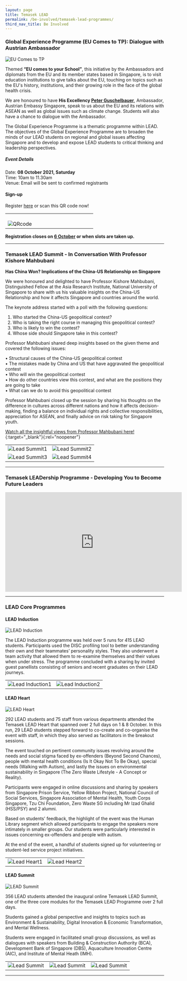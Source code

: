 ```yaml
---
layout: page
title: Temasek LEAD
permalink: /be-involved/temasek-lead-programmes/
third_nav_title: Be Involved
---
```

### Global Experience Programme (EU Comes to TP): Dialogue with Austrian Ambassador ###

![EU Comes to TP](/images/BeInvolved-LeadEUbanner.jpg)

Themed **“EU comes to your School”**, this initiative by the Ambassadors and diplomats from the EU and its member states based in Singapore, is to visit education institutions to give talks about the EU, touching on topics such as the EU's history, institutions, and their growing role in the face of the global health crisis.  

We are honoured to have **His Excellency [Peter Guschelbauer](https://www.bmeia.gv.at/en/austrian-embassy-singapore/about-us/the-ambassador/)**, Ambassador, Austrian Embassy Singapore, speak to us about the EU and its relations with ASEAN as well as global issues such as climate change. Students will also have a chance to dialogue with the Ambassador. 



The Global Experience Programme is a thematic programme within LEAD. The objectives of the Global Experience Programme are to broaden the minds of our LEAD students on regional and global issues affecting Singapore and to develop and expose LEAD students to critical thinking and leadership perspectives.

##### Event Details

Date: **08 October 2021, Saturday**  
Time: 10am to 11.30am  
Venue: Email will be sent to confirmed registrants

#### Sign-up

Register [here](https://forms.office.com/pages/responsepage.aspx?id=8JupJXKOKkeuUK373w328bwwAd0fhRxEhHsQyxN2mNRUREFLSzlZVU1LWFVaQjdFVVBHUUxSQUM2Mi4u&fsw=0) or scan this QR code now!

<table>
    <tr>
        <td style="width:33%"><br>
              <image src="/images/BeInvolved-LeadEUQRcode.jpg" style="display:block;margin-left:auto;margin-right:auto;" alt="QRcode">
                 </image>
        </td>
        <td style="width:33%"><br>
           </td>
        <td style="width:33%"><br>
        </td>
    </tr>
</table>

**Registration closes on <u>6 October</u> or when slots are taken up.**


---
### Temasek LEAD Summit - In Conversation With Professor Kishore Mahbubani ###
**Has China Won? Implications of the China-US Relationship on Singapore**

We were honoured and delighted to have Professor Kishore Mahbubani, Distinguished Fellow at the Asia Research Institute, National University of Singapore to share with us his valuable insights on the China-US Relationship and how it affects Singapore and countries around the world.

The keynote address started with a poll with the following questions:

1.	Who started the China-US geopolitical contest?
2.	Who is taking the right course in managing this geopolitical contest?
3.	Who is likely to win the contest?
4.	Whose side should Singapore take in this contest?

Professor Mahbubani shared deep insights based on the given theme and covered the following issues:

•	Structural causes of the China-US geopolitical contest<br>
•	The mistakes made by China and US that have aggravated the geopolitical contest <br>
•	Who will win the geopolitical contest <br>
•	How do other countries view this contest, and what are the positions they are going to take<br>
•	What can we do to avoid this geopolitical contest<br>

Professor Mahbubani closed up the session by sharing his thoughts on the difference in cultures across different nations and how it affects decision-making, finding a balance on individual rights and collective responsibilities, appreciation for ASEAN, and finally advice on risk taking for Singapore youth.

[Watch all the insightful views from Professor Mahbubani here!](https://youtu.be/dca3nQVgud8){:target="_blank"}{:rel="noopener"}

<table>
    <tr>
        <td style="width:50%"><image src="/images/BeInvolved-LEADsummitKishore1.png" style="display:block;margin-left:auto;margin-right:auto;" alt="Lead Summit1"></image>       
        </td>
        <td style="width:50%"><image src="/images/BeInvolved-LEADsummitKishore2.png" style="display:block;margin-left:auto;margin-right:auto;" alt="Lead Summit2"></image>       
        </td>
    </tr>
    <tr>
        <td style="width:50%"><image src="/images/BeInvolved-LEADsummitKishore3.png" style="display:block;margin-left:auto;margin-right:auto;" alt="Lead Summit3"></image>       
        </td>
        <td style="width:50%"><image src="/images/BeInvolved-LEADsummitKishore4.png" style="display:block;margin-left:auto;margin-right:auto;" alt="Lead Summit4"></image>       
        </td>
    </tr>
</table>

---
### Temasek LEADership Programme - Developing You to Become Future Leaders ###

<div class="bp-youtube">
<iframe width="560" height="315" src="https://www.youtube-nocookie.com/embed/ZBHOirv1ixc" title="YouTube video player" frameborder="0" allow="accelerometer; autoplay; clipboard-write; encrypted-media; gyroscope; picture-in-picture" allowfullscreen></iframe>    
</div>

---
### LEAD Core Programmes ###

<h4>LEAD Induction</h4>

![LEAD Induction](/images/BeInvolved-lead_inductionlogo1.png)

The LEAD Induction programme was held over 5 runs for 415 LEAD students. Participants used the DISC profiling tool to better understanding their own and their teammates’ personality styles. They also underwent a team activity that allowed them to re-examine themselves and their values when under stress. The programme concluded with a sharing by invited guest panellists consisting of seniors and recent graduates on their LEAD journeys.


<table>
    <tr>
        <td style="width:50%"><image src="/images/BeInvolved-LEAD_Induction1.png" style="display:block;margin-left:auto;margin-right:auto;" alt="Lead Induction1"></image>       
        </td>
        <td style="width:50%"><image src="/images/BeInvolved-LEAD_Induction2.png" style="display:block;margin-left:auto;margin-right:auto;" alt="Lead Induction2"></image>       
        </td>
    </tr>
</table>

<h4>LEAD Heart</h4>

![LEAD Heart](/images/BeInvolved-lead_heartlogo1.png)

292 LEAD students and 75 staff from various departments attended the Temasek LEAD Heart that spanned over 2 full days on 1 & 8 October. In this run, 29 LEAD students stepped forward to co-create and co-organise the event with staff, in which they also served as facilitators in the breakout sessions.

The event touched on pertinent community issues revolving around the needs and social stigma faced by ex-offenders (Beyond Second Chances), people with mental health conditions (Is It Okay Not To Be Okay), special needs (Walking with Autism), and lastly the issues on  environmental sustainability in Singapore (The Zero Waste Lifestyle - A Concept or Reality).

Participants were engaged in online discussions and sharing by speakers from Singapore Prison Service, Yellow Ribbon Project, National Council of Social Services, Singapore Association of Mental Health, Youth Corps Singapore, Tzu Chi Foundation, Zero Waste SG including Mr Izad Ghalid (HSS/PSY) and 2 alumni.

Based on students' feedback, the highlight of the event was the Human Library segment which allowed participants to engage the speakers more intimately in smaller groups. Our students were particularly interested in issues concerning ex-offenders and people with autism.  

At the end of the event, a handful of students signed up for volunteering or student-led service project initiatives.

<table>
    <tr>
        <td style="width:50%"><image src="/images/BeInvolved-lead_heart1.png" style="display:block;margin-left:auto;margin-right:auto;" alt="Lead Heart1"></image>       
        </td>
        <td style="width:50%"><image src="/images/BeInvolved-lead_heart2.png" style="display:block;margin-left:auto;margin-right:auto;" alt="Lead Heart2"></image>       
        </td>
    </tr>
</table>

<h4>LEAD Summit</h4>

![LEAD Summit](/images/BeInvolved-lead_summitlogo1.png)

356 LEAD students attended the inaugural online Temasek LEAD Summit, one of the three core modules for the Temasek LEAD Programme over 2 full days.

Students gained a global perspective and insights to topics such as Environment & Sustainability, Digital Innovation & Economic Transformation, and Mental Wellness.

Students were engaged in facilitated small group discussions, as well as dialogues with speakers from Building & Construction Authority (BCA), Development Bank of Singapore (DBS), Aquaculture Innovation Centre (AIC), and Institute of Mental Heath (IMH).

<table>
    <tr>
        <td style="width:33%"><image src="/images/BeInvolved-LEAD_Summit_3.png" style="display:block;margin-left:auto;margin-right:auto;" alt="Lead Summit"></image>       
        </td>
        <td style="width:33%"><image src="/images/BeInvolved-LEAD_Summit_1.jpg" style="display:block;margin-left:auto;margin-right:auto;" alt="Lead Summit"></image>       
        </td>
        <td style="width:33%"><image src="/images/BeInvolved-LEAD_Summit_2.jpg" style="display:block;margin-left:auto;margin-right:auto;" alt="Lead Summit"></image>       
        </td>
    </tr>
</table>

---